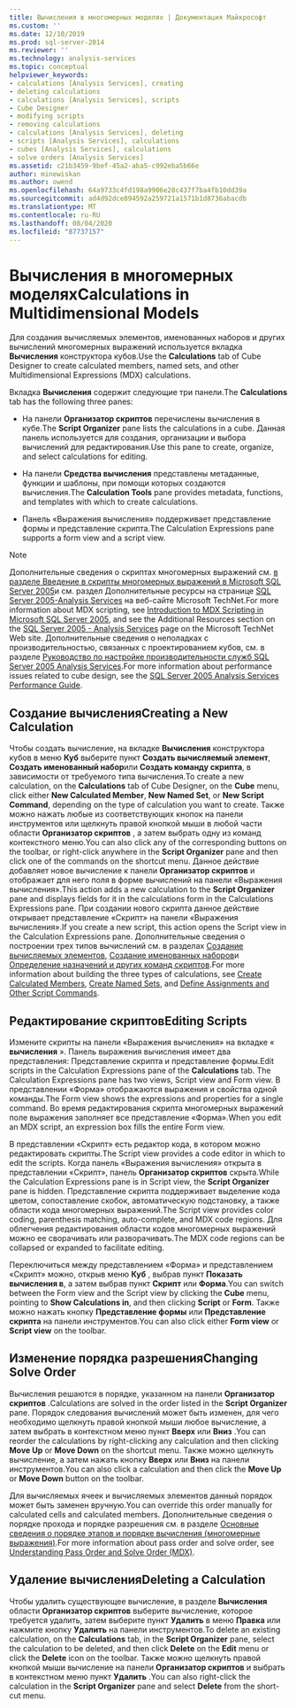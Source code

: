 ```yaml
---
title: Вычисления в многомерных моделях | Документация Майкрософт
ms.custom: ''
ms.date: 12/10/2019
ms.prod: sql-server-2014
ms.reviewer: ''
ms.technology: analysis-services
ms.topic: conceptual
helpviewer_keywords:
- calculations [Analysis Services], creating
- deleting calculations
- calculations [Analysis Services], scripts
- Cube Designer
- modifying scripts
- removing calculations
- calculations [Analysis Services], deleting
- scripts [Analysis Services], calculations
- cubes [Analysis Services], calculations
- solve orders [Analysis Services]
ms.assetid: c21b3459-9bef-45a2-aba5-c992eba5b66e
author: minewiskan
ms.author: owend
ms.openlocfilehash: 64a9733c4fd198a9906e28c437f7ba4fb10dd39a
ms.sourcegitcommit: ad4d92dce894592a259721a1571b1d8736abacdb
ms.translationtype: MT
ms.contentlocale: ru-RU
ms.lasthandoff: 08/04/2020
ms.locfileid: "87737157"
---
```

# <a name="calculations-in-multidimensional-models"></a><span data-ttu-id="d16a8-102">Вычисления в многомерных моделях</span><span class="sxs-lookup"><span data-stu-id="d16a8-102">Calculations in Multidimensional Models</span></span>
  <span data-ttu-id="d16a8-103">Для создания вычисляемых элементов, именованных наборов и других вычислений многомерных выражений используется вкладка **Вычисления** конструктора кубов.</span><span class="sxs-lookup"><span data-stu-id="d16a8-103">Use the **Calculations** tab of Cube Designer to create calculated members, named sets, and other Multidimensional Expressions (MDX) calculations.</span></span>  
  
 <span data-ttu-id="d16a8-104">Вкладка **Вычисления** содержит следующие три панели.</span><span class="sxs-lookup"><span data-stu-id="d16a8-104">The **Calculations** tab has the following three panes:</span></span>  
  
-   <span data-ttu-id="d16a8-105">На панели **Организатор скриптов** перечислены вычисления в кубе.</span><span class="sxs-lookup"><span data-stu-id="d16a8-105">The **Script Organizer** pane lists the calculations in a cube.</span></span> <span data-ttu-id="d16a8-106">Данная панель используется для создания, организации и выбора вычислений для редактирования.</span><span class="sxs-lookup"><span data-stu-id="d16a8-106">Use this pane to create, organize, and select calculations for editing.</span></span>  
  
-   <span data-ttu-id="d16a8-107">На панели **Средства вычисления** представлены метаданные, функции и шаблоны, при помощи которых создаются вычисления.</span><span class="sxs-lookup"><span data-stu-id="d16a8-107">The **Calculation Tools** pane provides metadata, functions, and templates with which to create calculations.</span></span>  
  
-   <span data-ttu-id="d16a8-108">Панель «Выражения вычисления» поддерживает представление формы и представление скрипта.</span><span class="sxs-lookup"><span data-stu-id="d16a8-108">The Calculation Expressions pane supports a form view and a script view.</span></span>  
  
> [!NOTE]  
>  <span data-ttu-id="d16a8-109">Дополнительные сведения о скриптах многомерных выражений см. [в разделе Введение в скрипты многомерных выражений в Microsoft SQL Server 2005](https://go.microsoft.com/fwlink/?LinkId=81892)и см. раздел Дополнительные ресурсы на странице [SQL Server 2005-Analysis Services](https://go.microsoft.com/fwlink/?LinkId=80853) на веб-сайте Microsoft TechNet.</span><span class="sxs-lookup"><span data-stu-id="d16a8-109">For more information about MDX scripting, see [Introduction to MDX Scripting in Microsoft SQL Server 2005](https://go.microsoft.com/fwlink/?LinkId=81892), and see the Additional Resources section on the [SQL Server 2005 - Analysis Services](https://go.microsoft.com/fwlink/?LinkId=80853) page on the Microsoft TechNet Web site.</span></span> <span data-ttu-id="d16a8-110">Дополнительные сведения о неполадках с производительностью, связанных с проектированием кубов, см. в разделе [Руководство по настройке производительности служб SQL Server 2005 Analysis Services](https://download.microsoft.com/download/8/5/e/85eea4fa-b3bb-4426-97d0-7f7151b2011c/ssas2005perfguide.doc).</span><span class="sxs-lookup"><span data-stu-id="d16a8-110">For more information about performance issues related to cube design, see the [SQL Server 2005 Analysis Services Performance Guide](https://download.microsoft.com/download/8/5/e/85eea4fa-b3bb-4426-97d0-7f7151b2011c/ssas2005perfguide.doc).</span></span>  
  
## <a name="creating-a-new-calculation"></a><span data-ttu-id="d16a8-111">Создание вычисления</span><span class="sxs-lookup"><span data-stu-id="d16a8-111">Creating a New Calculation</span></span>  
 <span data-ttu-id="d16a8-112">Чтобы создать вычисление, на вкладке **Вычисления** конструктора кубов в меню **Куб** выберите пункт **Создать вычисляемый элемент**, **Создать именованный набор**или **Создать команду скрипта**, в зависимости от требуемого типа вычисления.</span><span class="sxs-lookup"><span data-stu-id="d16a8-112">To create a new calculation, on the **Calculations** tab of Cube Designer, on the **Cube** menu, click either **New Calculated Member**, **New Named Set**, or **New Script Command**, depending on the type of calculation you want to create.</span></span> <span data-ttu-id="d16a8-113">Также можно нажать любые из соответствующих кнопок на панели инструментов или щелкнуть правой кнопкой мыши в любой части области **Организатор скриптов** , а затем выбрать одну из команд контекстного меню.</span><span class="sxs-lookup"><span data-stu-id="d16a8-113">You can also click any of the corresponding buttons on the toolbar, or right-click anywhere in the **Script Organizer** pane and then click one of the commands on the shortcut menu.</span></span> <span data-ttu-id="d16a8-114">Данное действие добавляет новое вычисление к панели **Организатор скриптов** и отображает для него поля в форме вычислений на панели «Выражения вычисления».</span><span class="sxs-lookup"><span data-stu-id="d16a8-114">This action adds a new calculation to the **Script Organizer** pane and displays fields for it in the calculations form in the Calculations Expressions pane.</span></span> <span data-ttu-id="d16a8-115">При создании нового скрипта данное действие открывает представление «Скрипт» на панели «Выражения вычисления».</span><span class="sxs-lookup"><span data-stu-id="d16a8-115">If you create a new script, this action opens the Script view in the Calculation Expressions pane.</span></span> <span data-ttu-id="d16a8-116">Дополнительные сведения о построении трех типов вычислений см. в разделах [Создание вычисляемых элементов](create-calculated-members.md), [Создание именованных наборов](create-named-sets.md)и [Определение назначений и других команд скриптов](define-assignments-and-other-script-commands.md).</span><span class="sxs-lookup"><span data-stu-id="d16a8-116">For more information about building the three types of calculations, see [Create Calculated Members](create-calculated-members.md), [Create Named Sets](create-named-sets.md), and [Define Assignments and Other Script Commands](define-assignments-and-other-script-commands.md).</span></span>  
  
## <a name="editing-scripts"></a><span data-ttu-id="d16a8-117">Редактирование скриптов</span><span class="sxs-lookup"><span data-stu-id="d16a8-117">Editing Scripts</span></span>  
 <span data-ttu-id="d16a8-118">Измените скрипты на панели «Выражения вычисления» на вкладке « **вычисления** ». Панель выражения вычисления имеет два представления: Представление скрипта и представление формы.</span><span class="sxs-lookup"><span data-stu-id="d16a8-118">Edit scripts in the Calculation Expressions pane of the **Calculations** tab. The Calculation Expressions pane has two views, Script view and Form view.</span></span> <span data-ttu-id="d16a8-119">В представлении «Форма» отображаются выражения и свойства одной команды.</span><span class="sxs-lookup"><span data-stu-id="d16a8-119">The Form view shows the expressions and properties for a single command.</span></span> <span data-ttu-id="d16a8-120">Во время редактирования скрипта многомерных выражений поле выражения заполняет все представление «Форма».</span><span class="sxs-lookup"><span data-stu-id="d16a8-120">When you edit an MDX script, an expression box fills the entire Form view.</span></span>  
  
 <span data-ttu-id="d16a8-121">В представлении «Скрипт» есть редактор кода, в котором можно редактировать скрипты.</span><span class="sxs-lookup"><span data-stu-id="d16a8-121">The Script view provides a code editor in which to edit the scripts.</span></span> <span data-ttu-id="d16a8-122">Когда панель «Выражения вычисления» открыта в представлении «Скрипт», панель **Организатор скриптов** скрыта.</span><span class="sxs-lookup"><span data-stu-id="d16a8-122">While the Calculation Expressions pane is in Script view, the **Script Organizer** pane is hidden.</span></span> <span data-ttu-id="d16a8-123">Представление скрипта поддерживает выделение кода цветом, сопоставление скобок, автоматическую подстановку, а также области кода многомерных выражений.</span><span class="sxs-lookup"><span data-stu-id="d16a8-123">The Script view provides color coding, parenthesis matching, auto-complete, and MDX code regions.</span></span> <span data-ttu-id="d16a8-124">Для облегчения редактирования области кодов многомерных выражений можно ее сворачивать или разворачивать.</span><span class="sxs-lookup"><span data-stu-id="d16a8-124">The MDX code regions can be collapsed or expanded to facilitate editing.</span></span>  
  
 <span data-ttu-id="d16a8-125">Переключиться между представлением «Форма» и представлением «Скрипт» можно, открыв меню **Куб** , выбрав пункт **Показать вычисления в**, а затем выбрав пункт **Скрипт** или **Форма**.</span><span class="sxs-lookup"><span data-stu-id="d16a8-125">You can switch between the Form view and the Script view by clicking the **Cube** menu, pointing to **Show Calculations in**, and then clicking **Script** or **Form**.</span></span> <span data-ttu-id="d16a8-126">Также можно нажать кнопку **Представление формы** или **Представление скрипта** на панели инструментов.</span><span class="sxs-lookup"><span data-stu-id="d16a8-126">You can also click either **Form view** or **Script view** on the toolbar.</span></span>  
  
## <a name="changing-solve-order"></a><span data-ttu-id="d16a8-127">Изменение порядка разрешения</span><span class="sxs-lookup"><span data-stu-id="d16a8-127">Changing Solve Order</span></span>  
 <span data-ttu-id="d16a8-128">Вычисления решаются в порядке, указанном на панели **Организатор скриптов** .</span><span class="sxs-lookup"><span data-stu-id="d16a8-128">Calculations are solved in the order listed in the **Script Organizer** pane.</span></span> <span data-ttu-id="d16a8-129">Порядок следования вычислений может быть изменен, для чего необходимо щелкнуть правой кнопкой мыши любое вычисление, а затем выбрать в контекстном меню пункт **Вверх** или **Вниз** .</span><span class="sxs-lookup"><span data-stu-id="d16a8-129">You can reorder the calculations by right-clicking any calculation and then clicking **Move Up** or **Move Down** on the shortcut menu.</span></span> <span data-ttu-id="d16a8-130">Также можно щелкнуть вычисление, а затем нажать кнопку **Вверх** или **Вниз** на панели инструментов.</span><span class="sxs-lookup"><span data-stu-id="d16a8-130">You can also click a calculation and then click the **Move Up** or **Move Down** button on the toolbar.</span></span>  
  
 <span data-ttu-id="d16a8-131">Для вычисляемых ячеек и вычисляемых элементов данный порядок может быть заменен вручную.</span><span class="sxs-lookup"><span data-stu-id="d16a8-131">You can override this order manually for calculated cells and calculated members.</span></span> <span data-ttu-id="d16a8-132">Дополнительные сведения о порядке прохода и порядке разрешения см. в разделе [Основные сведения о порядке этапов и порядке вычисления (многомерные выражения)](mdx/mdx-data-manipulation-understanding-pass-order-and-solve-order.md).</span><span class="sxs-lookup"><span data-stu-id="d16a8-132">For more information about pass order and solve order, see [Understanding Pass Order and Solve Order &#40;MDX&#41;](mdx/mdx-data-manipulation-understanding-pass-order-and-solve-order.md).</span></span>  
  
## <a name="deleting-a-calculation"></a><span data-ttu-id="d16a8-133">Удаление вычисления</span><span class="sxs-lookup"><span data-stu-id="d16a8-133">Deleting a Calculation</span></span>  
 <span data-ttu-id="d16a8-134">Чтобы удалить существующее вычисление, в разделе **Вычисления** области **Организатор скриптов** выберите вычисление, которое требуется удалить, затем выберите пункт **Удалить** в меню **Правка** или нажмите кнопку **Удалить** на панели инструментов.</span><span class="sxs-lookup"><span data-stu-id="d16a8-134">To delete an existing calculation, on the **Calculations** tab, in the **Script Organizer** pane, select the calculation to be deleted, and then click **Delete** on the **Edit** menu or click the **Delete** icon on the toolbar.</span></span> <span data-ttu-id="d16a8-135">Также можно щелкнуть правой кнопкой мыши вычисление на панели **Организатор скриптов** и выбрать в контекстном меню пункт **Удалить** .</span><span class="sxs-lookup"><span data-stu-id="d16a8-135">You can also right-click the calculation in the **Script Organizer** pane and select **Delete** from the short-cut menu.</span></span>  
  
  
